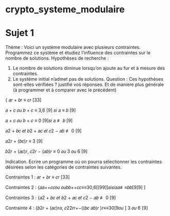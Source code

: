 # crypto_systeme_modulaire


# Sujet 1
Thème : Voici un système modulaire avec plusieurs contraintes. Programmez ce système et étudiez
l’influence des contraintes sur le nombre de solutions.
Hypothèses de recherche :
1. Le nombre de solutions diminue lorsqu’on ajoute au fur et à mesure des contraintes.
2. Le système initial n’admet pas de solutions.
Question : Ces hypothèses sont-elles vérifiées ? justifié vos réponses.
Et de manière plus générale (à programmer et à comparer avec le précédent)

{
𝑎𝑟 + 𝑏𝑟 ≡ 𝑐𝑟 [33]

𝑎 + 𝑐 𝑜𝑢 𝑏 + 𝑐 ≡ 3,6 [9] 𝑠𝑖 𝑎 ≡ 𝑏 [9]

𝑎 + 𝑐 𝑜𝑢 𝑏 + 𝑐 ≡ 0 [9]𝑠𝑖 𝑎 ≢ 𝑏 [9]

𝑎2 + 𝑏𝑐 𝑒𝑡 𝑏2 + 𝑎𝑐 𝑒𝑡 𝑐2 − 𝑎𝑏 ≢ 0 [9]

𝑎2𝑟 + (𝑏𝑐)𝑟 ≡ 3 [9]

𝑏2𝑟 + (𝑎𝑐)𝑟, 𝑐2𝑟 − (𝑎𝑏)𝑟 ≡ 0 𝑜𝑢 3 𝑜𝑢 6 [9]

Indication. Ecrire un programme où on pourra sélectionner les contraintes désirées selon les
catégories de contraintes suivantes.

Contraintes 1 : 𝑎𝑟 + 𝑏𝑟 ≡ 𝑐𝑟 [33]

Contraintes 2 :
{𝑎𝑎++𝑐𝑐𝑜𝑢 𝑜𝑢𝑏𝑏++𝑐𝑐≡≡30,6[[99]]𝑠𝑖𝑠𝑖𝑎𝑎≢≡𝑏𝑏[9[9] ]

Contraintes 3 :
{𝑎2 + 𝑏𝑐 𝑒𝑡 𝑏2 + 𝑎𝑐 𝑒𝑡 𝑐2 − 𝑎𝑏 ≢ 0 [9]

Contrainte 4 :
{𝑏2𝑟 + (𝑎𝑐)𝑟𝑎, 𝑐22𝑟𝑟+−((𝑏𝑐 𝑎𝑏)𝑟 )𝑟≡≡30[9𝑜𝑢 ] 3 𝑜𝑢 6 [9]
